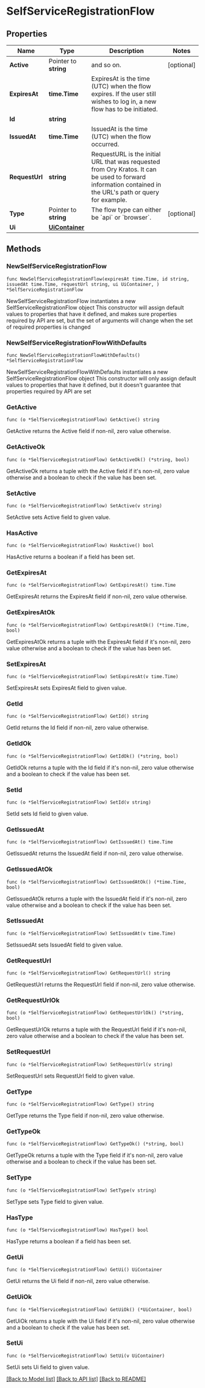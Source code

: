 # SelfServiceRegistrationFlow

## Properties

Name | Type | Description | Notes
------------ | ------------- | ------------- | -------------
**Active** | Pointer to **string** | and so on. | [optional] 
**ExpiresAt** | **time.Time** | ExpiresAt is the time (UTC) when the flow expires. If the user still wishes to log in, a new flow has to be initiated. | 
**Id** | **string** |  | 
**IssuedAt** | **time.Time** | IssuedAt is the time (UTC) when the flow occurred. | 
**RequestUrl** | **string** | RequestURL is the initial URL that was requested from Ory Kratos. It can be used to forward information contained in the URL&#39;s path or query for example. | 
**Type** | Pointer to **string** | The flow type can either be &#x60;api&#x60; or &#x60;browser&#x60;. | [optional] 
**Ui** | [**UiContainer**](UiContainer.md) |  | 

## Methods

### NewSelfServiceRegistrationFlow

`func NewSelfServiceRegistrationFlow(expiresAt time.Time, id string, issuedAt time.Time, requestUrl string, ui UiContainer, ) *SelfServiceRegistrationFlow`

NewSelfServiceRegistrationFlow instantiates a new SelfServiceRegistrationFlow object
This constructor will assign default values to properties that have it defined,
and makes sure properties required by API are set, but the set of arguments
will change when the set of required properties is changed

### NewSelfServiceRegistrationFlowWithDefaults

`func NewSelfServiceRegistrationFlowWithDefaults() *SelfServiceRegistrationFlow`

NewSelfServiceRegistrationFlowWithDefaults instantiates a new SelfServiceRegistrationFlow object
This constructor will only assign default values to properties that have it defined,
but it doesn't guarantee that properties required by API are set

### GetActive

`func (o *SelfServiceRegistrationFlow) GetActive() string`

GetActive returns the Active field if non-nil, zero value otherwise.

### GetActiveOk

`func (o *SelfServiceRegistrationFlow) GetActiveOk() (*string, bool)`

GetActiveOk returns a tuple with the Active field if it's non-nil, zero value otherwise
and a boolean to check if the value has been set.

### SetActive

`func (o *SelfServiceRegistrationFlow) SetActive(v string)`

SetActive sets Active field to given value.

### HasActive

`func (o *SelfServiceRegistrationFlow) HasActive() bool`

HasActive returns a boolean if a field has been set.

### GetExpiresAt

`func (o *SelfServiceRegistrationFlow) GetExpiresAt() time.Time`

GetExpiresAt returns the ExpiresAt field if non-nil, zero value otherwise.

### GetExpiresAtOk

`func (o *SelfServiceRegistrationFlow) GetExpiresAtOk() (*time.Time, bool)`

GetExpiresAtOk returns a tuple with the ExpiresAt field if it's non-nil, zero value otherwise
and a boolean to check if the value has been set.

### SetExpiresAt

`func (o *SelfServiceRegistrationFlow) SetExpiresAt(v time.Time)`

SetExpiresAt sets ExpiresAt field to given value.


### GetId

`func (o *SelfServiceRegistrationFlow) GetId() string`

GetId returns the Id field if non-nil, zero value otherwise.

### GetIdOk

`func (o *SelfServiceRegistrationFlow) GetIdOk() (*string, bool)`

GetIdOk returns a tuple with the Id field if it's non-nil, zero value otherwise
and a boolean to check if the value has been set.

### SetId

`func (o *SelfServiceRegistrationFlow) SetId(v string)`

SetId sets Id field to given value.


### GetIssuedAt

`func (o *SelfServiceRegistrationFlow) GetIssuedAt() time.Time`

GetIssuedAt returns the IssuedAt field if non-nil, zero value otherwise.

### GetIssuedAtOk

`func (o *SelfServiceRegistrationFlow) GetIssuedAtOk() (*time.Time, bool)`

GetIssuedAtOk returns a tuple with the IssuedAt field if it's non-nil, zero value otherwise
and a boolean to check if the value has been set.

### SetIssuedAt

`func (o *SelfServiceRegistrationFlow) SetIssuedAt(v time.Time)`

SetIssuedAt sets IssuedAt field to given value.


### GetRequestUrl

`func (o *SelfServiceRegistrationFlow) GetRequestUrl() string`

GetRequestUrl returns the RequestUrl field if non-nil, zero value otherwise.

### GetRequestUrlOk

`func (o *SelfServiceRegistrationFlow) GetRequestUrlOk() (*string, bool)`

GetRequestUrlOk returns a tuple with the RequestUrl field if it's non-nil, zero value otherwise
and a boolean to check if the value has been set.

### SetRequestUrl

`func (o *SelfServiceRegistrationFlow) SetRequestUrl(v string)`

SetRequestUrl sets RequestUrl field to given value.


### GetType

`func (o *SelfServiceRegistrationFlow) GetType() string`

GetType returns the Type field if non-nil, zero value otherwise.

### GetTypeOk

`func (o *SelfServiceRegistrationFlow) GetTypeOk() (*string, bool)`

GetTypeOk returns a tuple with the Type field if it's non-nil, zero value otherwise
and a boolean to check if the value has been set.

### SetType

`func (o *SelfServiceRegistrationFlow) SetType(v string)`

SetType sets Type field to given value.

### HasType

`func (o *SelfServiceRegistrationFlow) HasType() bool`

HasType returns a boolean if a field has been set.

### GetUi

`func (o *SelfServiceRegistrationFlow) GetUi() UiContainer`

GetUi returns the Ui field if non-nil, zero value otherwise.

### GetUiOk

`func (o *SelfServiceRegistrationFlow) GetUiOk() (*UiContainer, bool)`

GetUiOk returns a tuple with the Ui field if it's non-nil, zero value otherwise
and a boolean to check if the value has been set.

### SetUi

`func (o *SelfServiceRegistrationFlow) SetUi(v UiContainer)`

SetUi sets Ui field to given value.



[[Back to Model list]](../README.md#documentation-for-models) [[Back to API list]](../README.md#documentation-for-api-endpoints) [[Back to README]](../README.md)


